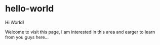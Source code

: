 # hello-world
Hi World!

Welcome to visit this page, I am interested in this area and earger to learn from you guys here...
